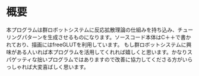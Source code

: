 # 概要
本プログラムは群ロボットシステムに反応拡散理論の仕組みを持ち込み、チューリングパターンを生成させるものになります。ソースコード本体はC＋＋で書かれており、描画にはfreeGLUTを利用しています。
もし群ロボットシステムに興味がある人いれば本プログラムを活用してくれれば嬉しくと思います。かなりスパゲッティな拙いプログラムではありますので改善に協力してくださる方がいらっしゃれば大変喜ばしく思います。

